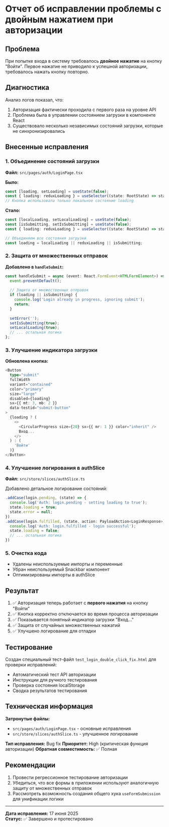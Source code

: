 # Отчет об исправлении проблемы с двойным нажатием при авторизации

## Проблема
При попытке входа в систему требовалось **двойное нажатие** на кнопку "Войти". Первое нажатие не приводило к успешной авторизации, требовалось нажать кнопку повторно.

## Диагностика
Анализ логов показал, что:
1. Авторизация фактически проходила с первого раза на уровне API
2. Проблема была в управлении состоянием загрузки в компоненте React
3. Существовало несколько независимых состояний загрузки, которые не синхронизировались

## Внесенные исправления

### 1. Объединение состояний загрузки
**Файл:** `src/pages/auth/LoginPage.tsx`

**Было:**
```typescript
const [loading, setLoading] = useState(false);
const { loading: reduxLoading } = useSelector((state: RootState) => state.auth);
// Кнопка использовала только локальное состояние loading
```

**Стало:**
```typescript
const [localLoading, setLocalLoading] = useState(false);
const [isSubmitting, setIsSubmitting] = useState(false);
const { loading: reduxLoading } = useSelector((state: RootState) => state.auth);

// Объединяем все состояния загрузки
const loading = localLoading || reduxLoading || isSubmitting;
```

### 2. Защита от множественных отправок
**Добавлено в `handleSubmit`:**
```typescript
const handleSubmit = async (event: React.FormEvent<HTMLFormElement>) => {
  event.preventDefault();
  
  // Защита от множественных отправок
  if (loading || isSubmitting) {
    console.log('Login already in progress, ignoring submit');
    return;
  }
  
  setError('');
  setIsSubmitting(true);
  setLocalLoading(true);
  // ... остальная логика
};
```

### 3. Улучшение индикатора загрузки
**Обновлена кнопка:**
```typescript
<Button
  type="submit"
  fullWidth
  variant="contained"
  color="primary"
  size="large"
  disabled={loading}
  sx={{ mt: 3, mb: 2 }}
  data-testid="submit-button"
>
  {loading ? (
    <>
      <CircularProgress size={20} sx={{ mr: 1 }} color="inherit" />
      Вход...
    </>
  ) : (
    'Войти'
  )}
</Button>
```

### 4. Улучшение логирования в authSlice
**Файл:** `src/store/slices/authSlice.ts`

Добавлено детальное логирование состояний:
```typescript
.addCase(login.pending, (state) => {
  console.log('Auth: login.pending - setting loading to true');
  state.loading = true;
  state.error = null;
})
.addCase(login.fulfilled, (state, action: PayloadAction<LoginResponse>) => {
  console.log('Auth: login.fulfilled - login successful');
  state.loading = false;
  // ... остальная логика
})
```

### 5. Очистка кода
- Удалены неиспользуемые импорты и переменные
- Убран неиспользуемый Snackbar компонент
- Оптимизированы импорты в authSlice

## Результат
1. ✅ Авторизация теперь работает с **первого нажатия** на кнопку "Войти"
2. ✅ Кнопка корректно отключается во время процесса авторизации
3. ✅ Показывается понятный индикатор загрузки "Вход..."
4. ✅ Защита от случайных множественных нажатий
5. ✅ Улучшено логирование для отладки

## Тестирование
Создан специальный тест-файл `test_login_double_click_fix.html` для проверки исправлений:
- Автоматический тест API авторизации
- Инструкции для ручного тестирования
- Проверка состояния localStorage
- Сводка результатов тестирования

## Техническая информация
**Затронутые файлы:**
- `src/pages/auth/LoginPage.tsx` - основные исправления
- `src/store/slices/authSlice.ts` - улучшенное логирование

**Тип исправления:** Bug fix
**Приоритет:** High (критическая функция авторизации)
**Обратная совместимость:** ✅ Полная

## Рекомендации
1. Провести регрессионное тестирование авторизации
2. Убедиться, что все формы в приложении используют аналогичную защиту от множественных отправок
3. Рассмотреть возможность создания общего хука `useFormSubmission` для унификации логики

---
**Дата исправления:** 17 июня 2025  
**Статус:** ✅ Завершено и протестировано
